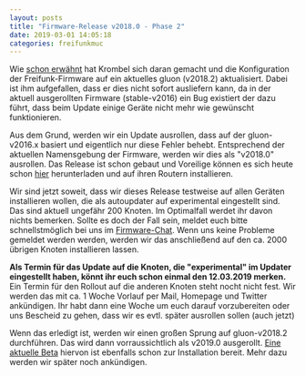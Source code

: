 ```yaml
---
layout: posts
title: "Firmware-Release v2018.0 - Phase 2"
date: 2019-03-01 14:05:18
categories: freifunkmuc
---
```


Wie [schon erwähnt](/freifunkmuc/2019/01/31/firmware-v2018.0/) hat Krombel sich daran gemacht und die Konfiguration der Freifunk-Firmware auf ein aktuelles gluon (v2018.2) aktualisiert.
Dabei ist ihm aufgefallen, dass er dies nicht sofort ausliefern kann,
da in der aktuell ausgerollten Firmware (stable-v2016) ein Bug existiert der dazu führt,
dass beim Update einige Geräte nicht mehr wie gewünscht funktionieren.

Aus dem Grund, werden wir ein Update ausrollen, dass auf der gluon-v2016.x basiert und eigentlich nur diese Fehler behebt.
Entsprechend der aktuellen Namensgebung der Firmware, werden wir dies als "v2018.0" ausrollen.
Das Release ist schon gebaut und Voreilige können es sich heute schon
[hier](https://firmware.ffmuc.net/stable-v2018.0/) herunterladen und auf ihren Routern installieren.

Wir sind jetzt soweit, dass wir dieses Release testweise auf allen Geräten installieren wollen,
die als autoupdater auf experimental eingestellt sind. Das sind aktuell ungefähr 200 Knoten.
Im Optimalfall werdet ihr davon nichts bemerken. Sollte es doch der Fall sein,
meldet euch bitte schnellstmöglich bei uns im [Firmware-Chat](https://chat.ffmuc.net/freifunk/channels/firmware).
Wenn uns keine Probleme gemeldet werden werden, werden wir das anschließend auf den ca. 2000 übrigen Knoten installieren lassen.

**Als Termin für das Update auf die Knoten, die "experimental" im Updater eingestellt haben, könnt ihr euch schon einmal den 12.03.2019 merken.**
Ein Termin für den Rollout auf die anderen Knoten steht nocht nicht fest. Wir werden das mit ca. 1 Woche Vorlauf per Mail, Homepage und Twitter ankündigen.
Ihr habt dann eine Woche um euch darauf vorzubereiten oder uns Bescheid zu gehen, dass wir es evtl. später ausrollen sollen (auch jetzt)

Wenn das erledigt ist, werden wir einen großen Sprung auf gluon-v2018.2 durchführen. Das wird dann vorraussichtlich als v2019.0 ausgerollt.
[Eine aktuelle Beta](https://firmware.ffmuc.net/v2019.0-beta1/) hiervon ist ebenfalls schon zur Installation bereit.
Mehr dazu werden wir später noch ankündigen.
